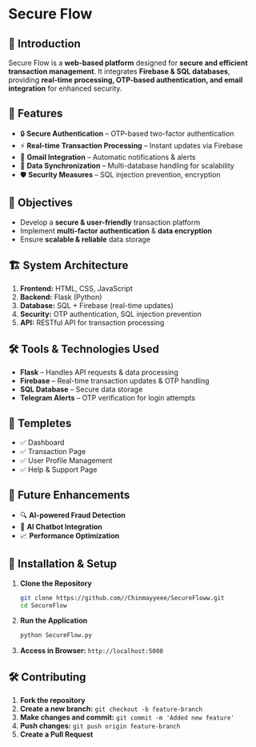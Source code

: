 # Secure Flow

## 🚀 Introduction
Secure Flow is a **web-based platform** designed for **secure and efficient transaction management**. It integrates **Firebase & SQL databases**, providing **real-time processing, OTP-based authentication, and email integration** for enhanced security.

## 📌 Features
- 🔒 **Secure Authentication** – OTP-based two-factor authentication
- ⚡ **Real-time Transaction Processing** – Instant updates via Firebase
- 📧 **Gmail Integration** – Automatic notifications & alerts
- 🔄 **Data Synchronization** – Multi-database handling for scalability
- 🛡 **Security Measures** – SQL injection prevention, encryption

## 🎯 Objectives
- Develop a **secure & user-friendly** transaction platform
- Implement **multi-factor authentication** & **data encryption**
- Ensure **scalable & reliable** data storage

## 🏗️ System Architecture
1. **Frontend:** HTML, CSS, JavaScript
2. **Backend:** Flask (Python)
3. **Database:** SQL + Firebase (real-time updates)
4. **Security:** OTP authentication, SQL injection prevention
5. **API:** RESTful API for transaction processing

## 🛠 Tools & Technologies Used
- **Flask** – Handles API requests & data processing
- **Firebase** – Real-time transaction updates & OTP handling
- **SQL Database** – Secure data storage
- **Telegram Alerts** – OTP verification for login attempts

## 📸 Templetes
- ✅ Dashboard
- ✅ Transaction Page
- ✅ User Profile Management
- ✅ Help & Support Page

## 📅 Future Enhancements
- 🔍 **AI-powered Fraud Detection**
- 🤖 **AI Chatbot Integration**
- 📈 **Performance Optimization**

## 🚀 Installation & Setup
1. **Clone the Repository**
   ```bash
   git clone https://github.com//Chinmayyeee/SecureFloww.git
   cd SecureFlow
   ```


2. **Run the Application**
   ```bash
   python SecureFlow.py
   ```

3. **Access in Browser:** `http://localhost:5000`

## 🛠 Contributing
1. **Fork the repository**
2. **Create a new branch:** `git checkout -b feature-branch`
3. **Make changes and commit:** `git commit -m 'Added new feature'`
4. **Push changes:** `git push origin feature-branch`
5. **Create a Pull Request**
